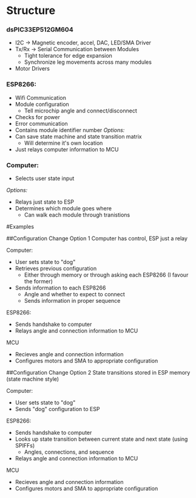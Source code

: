 # Structure


### dsPIC33EP512GM604
 - I2C -> Magnetic encoder, accel, DAC, LED/SMA Driver
 - Tx/Rx -> Serial Communication between Modules
 	- Tight tolerance for edge expansion
 	- Synchronize leg movements across many modules
 - Motor Drivers


### ESP8266:
 - Wifi Communication
 - Module configuration
   - Tell microchip angle and connect/disconnect
 - Checks for power
 - Error communication
 - Contains module identifier number
_Options:_
 - Can save state machine and state transition matrix
  	- Will determine it's own location
 - Just relays computer information to MCU

### Computer:
  - Selects user state input
  	
_Options:_
 - Relays just state to ESP
 - Determines which module goes where
 	- Can walk each module through tranistions

#Examples

##Configuration Change Option 1
Computer has control, ESP just a relay

Computer:
 - User sets state to "dog"
 - Retrieves previous configuration 
 	- Either through memory or through asking each ESP8266 (I favour the former)
 - Sends information to each ESP8266
    - Angle and whether to expect to connect
    - Sends information in proper sequence

ESP8266:
 - Sends handshake to computer
 - Relays angle and connection information to MCU

MCU
 - Recieves angle and connection information
 - Configures motors and SMA to appropriate configuration


##Configuration Change Option 2
State transitions stored in ESP memory (state machine style)

Computer:
 - User sets state to "dog"
 - Sends "dog" configuration to ESP

ESP8266:
 - Sends handshake to computer
 - Looks up state transition between current state and next state (using SPIFFs)
 	- Angles, connections, and sequence
 - Relays angle and connection information to MCU

MCU
 - Recieves angle and connection information
 - Configures motors and SMA to appropriate configuration